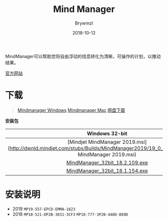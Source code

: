 ﻿---
layout:     post
title:      Mind Manager
date:       2018-10-12
author:     Brywmzl
tags: [思维导图]
categories: [思维导图]
---
MindManager可以帮助您将自由浮动的信息转化为清晰，可操作的计划，以推动结果。

<!--more-->

[官方网站](https://www.mindjet.com)  

# 下载
> [Mindmanager Windows](https://www.mindjet.com/mindmanager-windows)
> [Mindmanager Mac](https://www.mindjet.com/mindmanager-mac)
> [网盘下载](https://pan.baidu.com/s/17GzGandwVvM51w-43lsnpg)

**安装包**

|Windows 32-bit|Windows 64-bit|
|:-:|:-:|
|[Mindjet MindManager 2019.msi](http://dwnld.mindjet.com/stubs/Builds/MindManager2019/19_0_295/32Bit/Mindjet MindManager 2019.msi)|[Mindjet MindManager 2019.msi](http://dwnld.mindjet.com/stubs/Builds/MindManager2019/19_0_295/64Bit/Mindjet MindManager 2019.msi)|
|[MindManager_32bit_18.2.109.exe](http://dwnld.mindjet.com/stubs/Builds/MindManager2018.1/MindManager_32bit_18.2.109.exe)|[MindManager_64bit_18.2.109.exe](http://dwnld.mindjet.com/stubs/Builds/MindManager2018.1/MindManager_64bit_18.2.109.exe)|
|[MindManager_32bit_18.1.154.exe](http://dwnld.mindjet.com/stubs/Builds/MindManager2018.1/MindManager_32bit_18.1.154.exe)|[MindManager_64bit_18.1.154.exe](http://dwnld.mindjet.com/stubs/Builds/MindManager2018.1/MindManager_64bit_18.1.154.exe)|

# 安装说明

* 2019
`MP19-557-EPCD-EMMA-1623`
* 2018
`MP18-521-DP2B-3831-3CF3`
`MP18-777-3P2B-448D-889D`